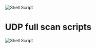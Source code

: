 ![Shell Script](https://img.shields.io/badge/shell_script-%23121011.svg?style=for-the-badge&logo=gnu-bash&logoColor=white)
# UDP full scan scripts
![Shell Script](https://img.shields.io/badge/shell_script-%23121011.svg?style=for-the-badge&logo=gnu-bash&logoColor=white)
